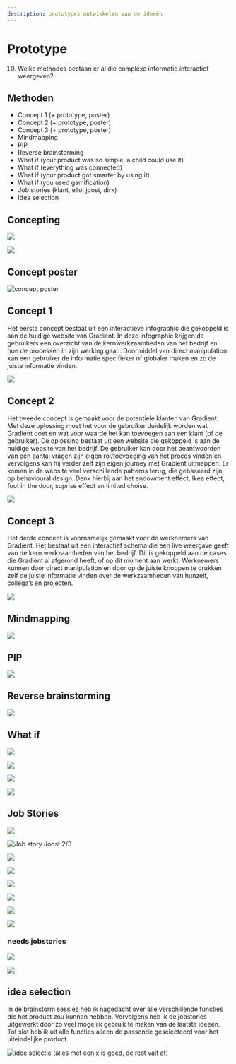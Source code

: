 ```yaml
---
description: prototypes ontwikkelen van de ideeën
---
```


# Prototype

10. Welke methodes bestaan er al die complexe informatie interactief weergeven?

## Methoden

* Concept 1 \(+ prototype, poster\)
*  Concept 2 \(+ prototype, poster\)
* Concept 3 \(+ prototype, poster\)
* Mindmapping
* PIP
* Reverse brainstorming
* What if \(your product was so simple, a child could use it\)
* What if \(everything was connected\)
* What if \(your product got smarter by using it\)
* What if \(you used gamification\)
* Job stories \(klant, ello, joost, dirk\)
* Idea selection

## Concepting

![](.gitbook/assets/bijlage41%20%281%29.jpeg)

![](.gitbook/assets/bijlage42.jpeg)

## Concept poster 

![concept poster](.gitbook/assets/whatsapp-image-2019-05-21-at-1.22.35-pm.jpeg)

## Concept 1

Het eerste concept bestaat uit een interactieve infographic die gekoppeld is aan de huidige website van Gradient. In deze infographic krijgen de gebruikers een overzicht van de kernwerkzaamheden van het bedrijf en hoe de processen in zijn werking gaan. Doormiddel van direct manipulation kan een gebruiker de informatie specifieker of globaler maken en zo de juiste informatie vinden.

![](.gitbook/assets/bijlage60%20%281%29.jpeg)

## Concept 2

Het tweede concept is gemaakt voor de potentiele klanten van Gradient. Met deze oplossing moet het voor de gebruiker duidelijk worden wat Gradient doet en wat voor waarde het kan toevoegen aan een klant \(of de gebruiker\). De oplossing bestaat uit een website die gekoppeld is aan de huidige website van het bedrijf. De gebruiker kan door het beantwoorden van een aantal vragen zijn eigen rol/toevoeging van het proces vinden en vervolgens kan hij verder zelf zijn eigen journey met Gradient uitmappen. Er komen in de website veel verschillende patterns terug, die gebaseerd zijn op behavioural design. Denk hierbij aan het endowment effect, Ikea effect, foot in the door, suprise effect en limited choise.



![](.gitbook/assets/bijlage59.jpeg)

## Concept 3

Het derde concept is voornamelijk gemaakt voor de werknemers van Gradient. Het bestaat uit een interactief schema die een live weergave geeft van de kern werkzaamheden van het bedrijf. Dit is gekoppeld aan de cases die Gradient al afgerond heeft, of op dit moment aan werkt. Werknemers kunnen door direct manipulation en door op de juiste knoppen te drukken zelf de juiste informatie vinden over de werkzaamheden van hunzelf, collega’s en projecten.

![](.gitbook/assets/bijlage57.jpeg)

## Mindmapping

![](.gitbook/assets/bijlage54.jpeg)

## PIP

![](.gitbook/assets/bijlage49%20%281%29.jpeg)

## Reverse brainstorming

![](.gitbook/assets/bijlage58%20%281%29.jpeg)

## What if 

![](.gitbook/assets/bijlage53.jpeg)

![](.gitbook/assets/bijlage55.jpeg)

![](.gitbook/assets/bijlage56%20%281%29.jpeg)

![](.gitbook/assets/bijlage50.jpeg)

## Job Stories 

![](.gitbook/assets/bijlage38%20%281%29.jpeg)

![Job story Joost 2/3](.gitbook/assets/bijlage31%20%281%29.jpeg)

![](.gitbook/assets/bijlage33.jpeg)

![](.gitbook/assets/bijlage37.jpeg)

![](.gitbook/assets/bijlage36.jpeg)

![](.gitbook/assets/bijlage35.jpeg)

![](.gitbook/assets/bijlage39.jpeg)

![](.gitbook/assets/bijlage29.jpeg)

### needs jobstories 

![](.gitbook/assets/bijlage32.jpeg)

![](.gitbook/assets/bijlage30.jpeg)

## idea selection

In de brainstorm sessies heb ik nagedacht over alle verschillende functies die het product zou kunnen hebben. Vervolgens heb ik de jobstories uitgewerkt door zo veel mogelijk gebruik te maken van de laatste ideeën. Tot slot heb ik uit alle functies alleen de passende geselecteerd voor het uiteindelijke product. 

![idee selectie \(alles met een x is goed, de rest valt af\) ](.gitbook/assets/whatsapp-image-2019-04-17-at-2.23.52-pm.jpeg)

